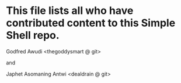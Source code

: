 # This file lists all who have contributed content to this Simple Shell repo.

Godfred Awudi <thegoddysmart @ git>

and

Japhet Asomaning Antwi <dealdrain @ git>

